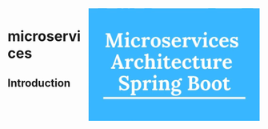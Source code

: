 <img align="right"  src="https://github.com/ozgucdlg/microservices/blob/master/microservice.png">

# microservices


## Introduction
